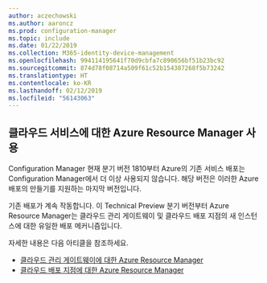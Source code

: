 ```yaml
---
author: aczechowski
ms.author: aaroncz
ms.prod: configuration-manager
ms.topic: include
ms.date: 01/22/2019
ms.collection: M365-identity-device-management
ms.openlocfilehash: 994114195641f70d9cbfa7c890656bf51b23bc92
ms.sourcegitcommit: 874d78f08714a509f61c52b154387268f5b73242
ms.translationtype: HT
ms.contentlocale: ko-KR
ms.lasthandoff: 02/12/2019
ms.locfileid: "56143063"
---
```

## <a name="bkmk_arm"></a> 클라우드 서비스에 대한 Azure Resource Manager 사용
<!--3605704-->

Configuration Manager 현재 분기 버전 1810부터 Azure의 기존 서비스 배포는 Configuration Manager에서 더 이상 사용되지 않습니다. 해당 버전은 이러한 Azure 배포의 만들기를 지원하는 마지막 버전입니다. 

기존 배포가 계속 작동합니다. 이 Technical Preview 분기 버전부터 Azure Resource Manager는 클라우드 관리 게이트웨이 및 클라우드 배포 지점의 새 인스턴스에 대한 유일한 배포 메커니즘입니다.

자세한 내용은 다음 아티클을 참조하세요.

- [클라우드 관리 게이트웨이에 대한 Azure Resource Manager](/sccm/core/clients/manage/cmg/plan-cloud-management-gateway#azure-resource-manager)  
- [클라우드 배포 지점에 대한 Azure Resource Manager](/sccm/core/plan-design/hierarchy/use-a-cloud-based-distribution-point#azure-resource-manager)

